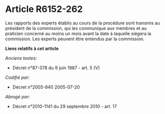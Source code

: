 # Article R6152-262

Les rapports des experts établis au cours de la procédure sont transmis au président de la commission, qui les communique aux
membres et au praticien concerné au moins un mois avant la date à laquelle siégera la commission. Les experts peuvent être
entendus par la commission.

**Liens relatifs à cet article**

_Anciens textes_:

  - Décret n°87-378 du 9 juin 1987 - art. 5 (V)

_Codifié par_:

  - Décret n°2005-840 2005-07-20

_Abrogé par_:

  - Décret n°2010-1141 du 29 septembre 2010 - art. 17
